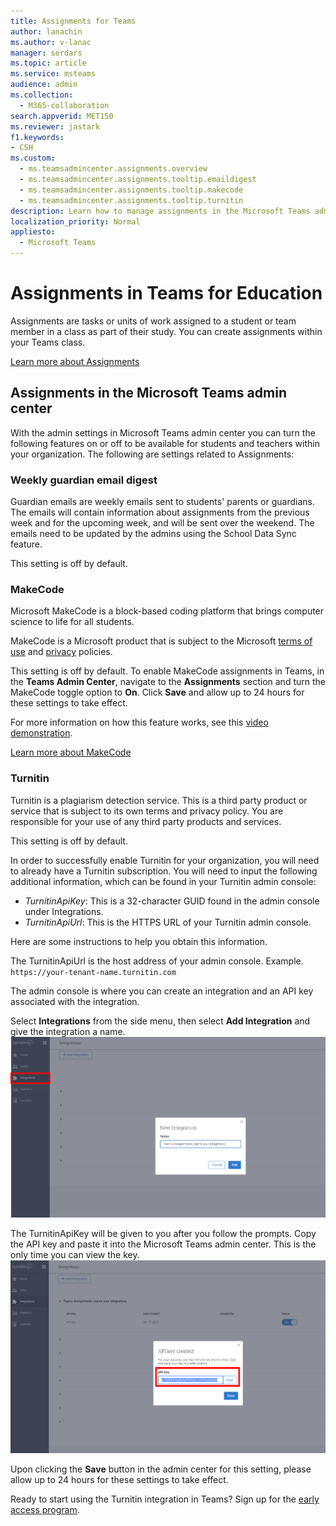 ```yaml
---
title: Assignments for Teams
author: lanachin
ms.author: v-lanac
manager: serdars
ms.topic: article
ms.service: msteams
audience: admin
ms.collection: 
  - M365-collaboration
search.appverid: MET150
ms.reviewer: jastark
f1.keywords: 
- CSH
ms.custom:
  - ms.teamsadmincenter.assignments.overview
  - ms.teamsadmincenter.assignments.tooltip.emaildigest
  - ms.teamsadmincenter.assignments.tooltip.makecode
  - ms.teamsadmincenter.assignments.tooltip.turnitin
description: Learn how to manage assignments in the Microsoft Teams admin center in Teams for Education.
localization_priority: Normal
appliesto: 
  - Microsoft Teams
---
```


# Assignments in Teams for Education

Assignments are tasks or units of work assigned to a student or team member in a class as part of their study. You can create assignments within your Teams class.

[Learn more about Assignments](https://support.office.com/article/microsoft-teams-5aa4431a-8a3c-4aa5-87a6-b6401abea114?ui=en-US&rs=en-IE&ad=IE#ID0EAABAAA=Assignments)

## Assignments in the Microsoft Teams admin center

With the admin settings in Microsoft Teams admin center you can turn the following features on or off to be available for students and teachers within your organization. The following are settings related to Assignments:

<a name="#bkemaildigest"> </a>
### Weekly guardian email digest

Guardian emails are weekly emails sent to students' parents or guardians. The emails will contain information about assignments from the previous week and for the upcoming week, and will be sent over the weekend. The emails need to be updated by the admins using the School Data Sync feature.

This setting is off by default.

<a name="bkmakecode"> </a>
### MakeCode
Microsoft MakeCode is a block-based coding platform that brings computer science to life for all students. 

MakeCode is a Microsoft product that is subject to the Microsoft [terms of use](https://go.microsoft.com/fwlink/?LinkID=206977) and [privacy](https://go.microsoft.com/fwlink/?LinkId=521839) policies.

This setting is off by default. To enable MakeCode assignments in Teams, in the **Teams Admin Center**, navigate to the **Assignments** section and turn the MakeCode toggle option to **On**. Click **Save** and allow up to 24 hours for these settings to take effect.

For more information on how this feature works, see this [video demonstration](https://makecode.com/blog/teams/teams-assignments).

[Learn more about MakeCode](https://aka.ms/makecode)

<a name="#turnitin"> </a>
### Turnitin

Turnitin is a plagiarism detection service. This is a third party product or service that is subject to its own terms and privacy policy. You are responsible for your use of any third party products and services.

This setting is off by default.

In order to successfully enable Turnitin for your organization, you will need to already have a Turnitin subscription. You will need to input the following additional information, which can be found in your Turnitin admin console:

  * _TurnitinApiKey_: This is a 32-character GUID found in the admin console under Integrations.
  * _TurnitinApiUrl_: This is the HTTPS URL of your Turnitin admin console.

Here are some instructions to help you obtain this information.

The TurnitinApiUrl is the host address of your admin console.
Example. `https://your-tenant-name.turnitin.com`

The admin console is where you can create an integration and an API key associated with the integration.

Select **Integrations** from the side menu, then select **Add Integration** and give the integration a name.
![Screen shot showing adding a new integration](./educationImages/Assignments_mopo_turnitin2.png)

The TurnitinApiKey will be given to you after you follow the prompts. 
Copy the API key and paste it into the Microsoft Teams admin center.  This is the only time you can view the key.
![Screen shot showing copying the API key](./educationImages/Assignments_mopo_turnitin3.png)

Upon clicking the **Save** button in the admin center for this setting, please allow up to 24 hours for these settings to take effect.

Ready to start using the Turnitin integration in Teams? Sign up for the [early access program](https://www.turnitin.com/products/feedback-studio/microsoft-teams-integration).
